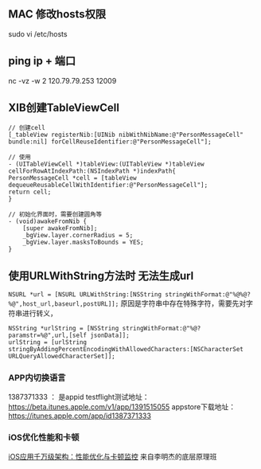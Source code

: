 ## MAC 修改hosts权限
sudo vi /etc/hosts

## ping ip + 端口
nc -vz -w 2 120.79.79.253 12009


## XIB创建TableViewCell
```oc
// 创建cell
[_tableView registerNib:[UINib nibWithNibName:@"PersonMessageCell" bundle:nil] forCellReuseIdentifier:@"PersonMessageCell"];

// 使用
- (UITableViewCell *)tableView:(UITableView *)tableView cellForRowAtIndexPath:(NSIndexPath *)indexPath{
PersonMessageCell *cell = [tableView dequeueReusableCellWithIdentifier:@"PersonMessageCell"];
return cell;
}

// 初始化界面时，需要创建圆角等
- (void)awakeFromNib {
    [super awakeFromNib];
    _bgView.layer.cornerRadius = 5;
    _bgView.layer.masksToBounds = YES;
}
```

## 使用URLWithString方法时 无法生成url
`NSURL *url = [NSURL URLWithString:[NSString stringWithFormat:@"%@%@?%@",host_url,baseurl,postURL]];`
原因是字符串中存在特殊字符，需要先对字符串进行转义，
```
NSString *urlString = [NSString stringWithFormat:@"%@?paramstr=%@",url,[self jsonData]];
urlString = [urlString stringByAddingPercentEncodingWithAllowedCharacters:[NSCharacterSet URLQueryAllowedCharacterSet]];
```


### APP内切换语言


1387371333 ： 是appid
testflight测试地址：https://beta.itunes.apple.com/v1/app/1391515055
appstore下载地址：https://itunes.apple.com/app/id1387371333


### iOS优化性能和卡顿

[iOS应用千万级架构：性能优化与卡顿监控](https://www.cnblogs.com/jys509/p/13296128.html) 来自李明杰的底层原理班